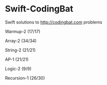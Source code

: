 # Swift-CodingBat
Swift solutions to http://codingbat.com problems

Warmup-2 (17/17)

Array-2 (34/34)

String-2 (21/21)

AP-1 (21/21)

Logic-2 (9/9)

Recursion-1 (26/30)
